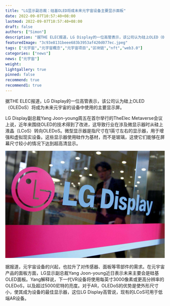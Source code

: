 ```yaml
---
title: "LG显示副总裁：硅基OLED将成未来元宇宙设备主要显示面板"
date: 2022-09-07T10:57:40+08:00
lastmod: 2022-09-07T10:57:40+08:00
draft: false
authors: ["Simon"]
description: "据THE ELEC报道，LG Display的一位高管表示，该公司认为硅上OLED（OLEDoS）将成为未来元宇宙的设备中使用的主要显示屏。"
featuredImage: "3c93e8131beee683b3953af420d077ec.jpeg"
tags: ["元宇宙","元宇宙概念","元宇宙项目","区块链","nft","web3.0"]
categories: ["news"]
news: ["元宇宙"]
weight: 
lightgallery: true
pinned: false
recommend: true
recommend1: true
---
```


据THE ELEC报道，LG Display的一位高管表示，该公司认为硅上OLED（OLEDoS）将成为未来元宇宙的设备中使用的主要显示屏。

LG Display副总裁Yang Joon-young周五在首尔举行的TheElec Metaverse会议上说，近年来围绕OLED的技术得到了改进，这导致行业在涉及微显示器时从硅上液晶（LCoS）转向OLEDoS。微型显示器是指尺寸在1英寸左右的显示器，用于增强和虚拟现实设备。这些显示器使用硅作为基材，而不是玻璃，这使它们能够在屏幕尺寸较小的情况下达到超高清显示。

![配图](dd40bbeb8d863ba48ddd334ea446d99b.jpeg)

据报道，元宇宙设备的兴起，也拉升了对传感器、面板等零部件的需求。在元宇宙产品的面板方面，LG显示副总裁Yang Joon-young近日表示未来主要会是硅基OLED面板。Yang解释说，下一代VR设备将使用每英寸3000像素或更高分辨率的OLEDoS，以及超过5000尼特的亮度。对于AR，OLEDoS的优势是使外形尺寸小，使其成为设备的最佳显示器，这位LG Display高管说，现有的LCoS可用于低端AR设备。
